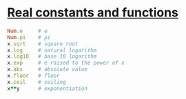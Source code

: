 [1]: https://rosettacode.org/wiki/Real_constants_and_functions

# [Real constants and functions][1]

```ruby
Num.e     # e
Num.pi    # pi
x.sqrt    # square root
x.log     # natural logarithm
x.log10   # base 10 logarithm
x.exp     # e raised to the power of x
x.abs     # absolute value
x.floor   # floor
x.ceil    # ceiling
x**y      # exponentiation
```

